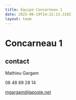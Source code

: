 ```yaml
---
title: Équipe Concarneau 1
date: 2025-06-19T14:22:13.310Z
layout: team
---
```


# Concarneau 1



## contact 

Mathieu Gargam

 06 48 89 28 14

mgargam@laposte.net

